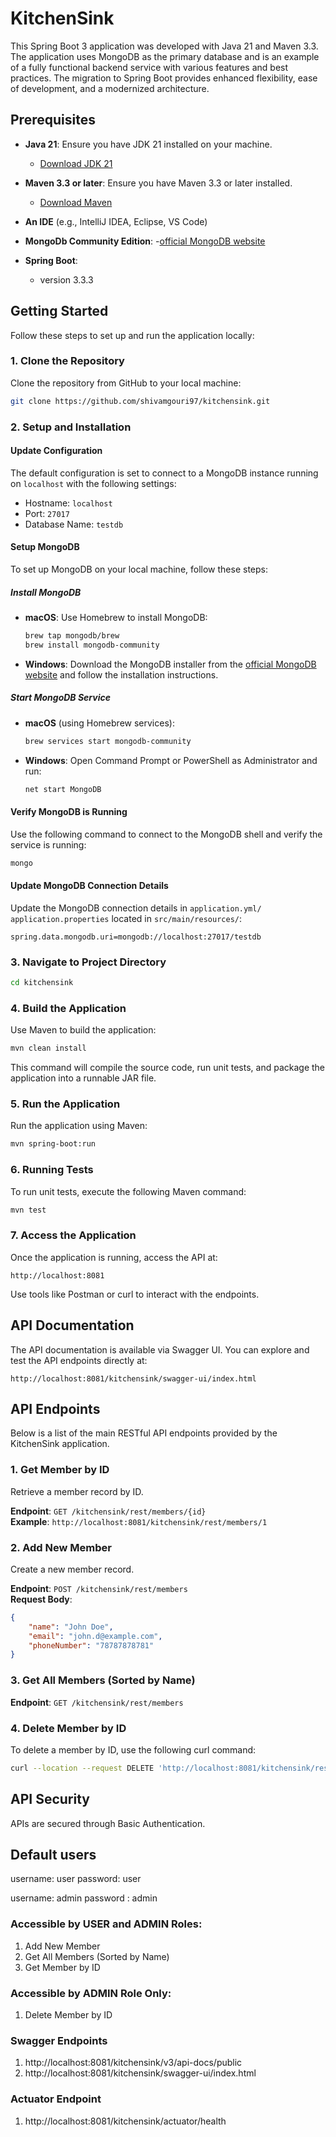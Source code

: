 
# KitchenSink

This Spring Boot 3 application was developed with Java 21 and Maven 3.3. The application uses MongoDB as the primary database and is an example of a fully functional backend service with various features and best practices. The migration to Spring Boot provides enhanced flexibility, ease of development, and a modernized architecture.

## Prerequisites

- **Java 21**: Ensure you have JDK 21 installed on your machine.
  - [Download JDK 21](https://jdk.java.net/21/)
  
- **Maven 3.3 or later**: Ensure you have Maven 3.3 or later installed.
  - [Download Maven](https://maven.apache.org/download.cgi)
  
- **An IDE** (e.g., IntelliJ IDEA, Eclipse, VS Code)

- **MongoDb Community Edition**:
   -[official MongoDB website](https://www.mongodb.com/docs/manual/tutorial/install-mongodb-on-os-x/#std-label-install-mdb-community-macos)

- **Spring Boot**:
  - version 3.3.3

## Getting Started

Follow these steps to set up and run the application locally:

### 1. Clone the Repository

Clone the repository from GitHub to your local machine:
```bash
git clone https://github.com/shivamgouri97/kitchensink.git
```

### 2. Setup and Installation

#### Update Configuration

The default configuration is set to connect to a MongoDB instance running on `localhost` with the following settings:
- Hostname: `localhost`
- Port: `27017`
- Database Name: `testdb`

#### Setup MongoDB

To set up MongoDB on your local machine, follow these steps:

##### Install MongoDB
- **macOS**: Use Homebrew to install MongoDB:
    ```bash
    brew tap mongodb/brew
    brew install mongodb-community
    ```
- **Windows**: Download the MongoDB installer from the [official MongoDB website](https://www.mongodb.com/try/download/community) and follow the installation instructions.

##### Start MongoDB Service
- **macOS** (using Homebrew services):
    ```bash
    brew services start mongodb-community
    ```
- **Windows**:
    Open Command Prompt or PowerShell as Administrator and run:
    ```bash
    net start MongoDB
    ```

#### Verify MongoDB is Running

Use the following command to connect to the MongoDB shell and verify the service is running:
```bash
mongo
```

#### Update MongoDB Connection Details

Update the MongoDB connection details in `application.yml/ application.properties` located in `src/main/resources/`:
```properties
spring.data.mongodb.uri=mongodb://localhost:27017/testdb
```

### 3. Navigate to Project Directory
```bash
cd kitchensink
```

### 4. Build the Application

Use Maven to build the application:
```bash
mvn clean install
```
This command will compile the source code, run unit tests, and package the application into a runnable JAR file.

### 5. Run the Application

Run the application using Maven:
```bash
mvn spring-boot:run
```

### 6. Running Tests

To run unit tests, execute the following Maven command:
```bash
mvn test
```

### 7. Access the Application

Once the application is running, access the API at:
```text
http://localhost:8081
```
Use tools like Postman or curl to interact with the endpoints.

## API Documentation

The API documentation is available via Swagger UI. You can explore and test the API endpoints directly at:
```text
http://localhost:8081/kitchensink/swagger-ui/index.html
```

## API Endpoints

Below is a list of the main RESTful API endpoints provided by the KitchenSink application.

### 1. Get Member by ID
Retrieve a member record by ID.

**Endpoint**: `GET /kitchensink/rest/members/{id}`  
**Example**: `http://localhost:8081/kitchensink/rest/members/1`

### 2. Add New Member
Create a new member record.

**Endpoint**: `POST /kitchensink/rest/members`  
**Request Body**:
```json
{
    "name": "John Doe",
    "email": "john.d@example.com",
    "phoneNumber": "78787878781"
}
```

### 3. Get All Members (Sorted by Name)

**Endpoint**: `GET /kitchensink/rest/members`

### 4. Delete Member by ID
To delete a member by ID, use the following curl command:
```bash
curl --location --request DELETE 'http://localhost:8081/kitchensink/rest/members/{id}' --header 'Authorization: Basic YWRtaW46YWRtaW4=' --header 'Cookie: JSESSIONID=001B7FA34313816BD7578E60584DE6D7'
```

## API Security

APIs are secured through Basic Authentication.

## Default users
username: user
password: user

username: admin
password : admin

### Accessible by USER and ADMIN Roles:
1. Add New Member
2. Get All Members (Sorted by Name)
3. Get Member by ID

### Accessible by ADMIN Role Only:
1. Delete Member by ID

### Swagger Endpoints

1. http://localhost:8081/kitchensink/v3/api-docs/public
2. http://localhost:8081/kitchensink/swagger-ui/index.html

### Actuator Endpoint

1. http://localhost:8081/kitchensink/actuator/health
  

